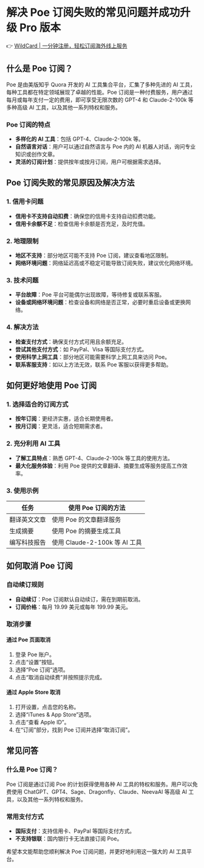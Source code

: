 # 解决 Poe 订阅失败的常见问题并成功升级 Pro 版本

👉 [WildCard | 一分钟注册，轻松订阅海外线上服务](https://bbtdd.com/WildCard)

## 什么是 Poe 订阅？

Poe 是由美版知乎 Quora 开发的 AI 工具集合平台，汇集了多种先进的 AI 工具，每种工具都在特定领域展现了卓越的性能。Poe 订阅是一种付费服务，用户通过每月或每年支付一定的费用，即可享受无限次数的 GPT-4 和 Claude-2-100k 等多种高级 AI 工具，以及其他一系列特权和服务。

### Poe 订阅的特点

- **多样化的 AI 工具**：包括 GPT-4、Claude-2-100k 等。
- **自然语言对话**：用户可以通过自然语言与 Poe 内的 AI 机器人对话，询问专业知识或创作文章。
- **灵活的订阅计划**：提供按年或按月订阅，用户可根据需求选择。

## Poe 订阅失败的常见原因及解决方法

### 1. 信用卡问题

- **信用卡不支持自动扣费**：确保您的信用卡支持自动扣费功能。
- **信用卡余额不足**：检查信用卡余额是否充足，及时充值。

### 2. 地理限制

- **地区不支持**：部分地区可能不支持 Poe 订阅，建议查看地区限制。
- **网络环境问题**：网络延迟高或不稳定可能导致订阅失败，建议优化网络环境。

### 3. 技术问题

- **平台故障**：Poe 平台可能偶尔出现故障，等待修复或联系客服。
- **设备或网络环境问题**：检查设备和网络是否正常，必要时重启设备或更换网络。

### 4. 解决方法

- **检查支付方式**：确保支付方式可用且余额充足。
- **尝试其他支付方式**：如 PayPal、Visa 等国际支付方式。
- **使用科学上网工具**：部分地区可能需要科学上网工具来访问 Poe。
- **联系客服支持**：如以上方法无效，联系 Poe 客服以获得更多帮助。

## 如何更好地使用 Poe 订阅

### 1. 选择适合的订阅方式

- **按年订阅**：更经济实惠，适合长期使用者。
- **按月订阅**：更灵活，适合短期需求者。

### 2. 充分利用 AI 工具

- **了解工具特点**：熟悉 GPT-4、Claude-2-100k 等工具的使用方法。
- **最大化服务体验**：利用 Poe 提供的文章翻译、摘要生成等服务提高工作效率。

### 3. 使用示例

| 任务                  | 使用 Poe 订阅的方法                   |
|-----------------------|---------------------------------------|
| 翻译英文文章           | 使用 Poe 的文章翻译服务               |
| 生成摘要               | 使用 Poe 的摘要生成工具               |
| 编写科技报告           | 使用 Claude-2-100k 等 AI 工具         |

## 如何取消 Poe 订阅

### 自动续订规则

- **自动续订**：Poe 订阅默认自动续订，需在到期前取消。
- **订阅价格**：每月 19.99 美元或每年 199.99 美元。

### 取消步骤

#### 通过 Poe 页面取消

1. 登录 Poe 账户。
2. 点击“设置”按钮。
3. 选择“Poe 订阅”选项。
4. 点击“取消自动续费”并按照提示完成。

#### 通过 Apple Store 取消

1. 打开设置，点击您的名称。
2. 选择“iTunes & App Store”选项。
3. 点击“查看 Apple ID”。
4. 在“订阅”部分，找到 Poe 订阅并选择“取消订阅”。

## 常见问答

### 什么是 Poe 订阅？

Poe 订阅是通过订阅 Poe 的计划获得使用各种 AI 工具的特权和服务。用户可以免费使用 ChatGPT、GPT4、Sage、Dragonfly、Claude、NeevaAI 等高级 AI 工具，以及其他一系列特权和服务。

### 常用支付方式

- **国际支付**：支持信用卡、PayPal 等国际支付方式。
- **不支持银联**：国内银行卡无法直接订阅 Poe。

希望本文能帮助您顺利解决 Poe 订阅问题，并更好地利用这一强大的 AI 工具平台。